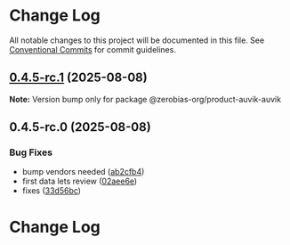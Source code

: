 # Change Log

All notable changes to this project will be documented in this file.
See [Conventional Commits](https://conventionalcommits.org) for commit guidelines.

## [0.4.5-rc.1](https://github.com/zerobias-org/product/compare/@zerobias-org/product-auvik-auvik@0.4.5-rc.0...@zerobias-org/product-auvik-auvik@0.4.5-rc.1) (2025-08-08)

**Note:** Version bump only for package @zerobias-org/product-auvik-auvik





## 0.4.5-rc.0 (2025-08-08)


### Bug Fixes

* bump vendors needed ([ab2cfb4](https://github.com/zerobias-org/product/commit/ab2cfb4a9cf2e3008e08b068f98011fec096c932))
* first data lets review ([02aee6e](https://github.com/zerobias-org/product/commit/02aee6e8c4f11675de7c63a00f4c8254a67a4dd7))
* fixes ([33d56bc](https://github.com/zerobias-org/product/commit/33d56bcaedf3fa5e3939a33c0fb57eda53539d05))





# Change Log
